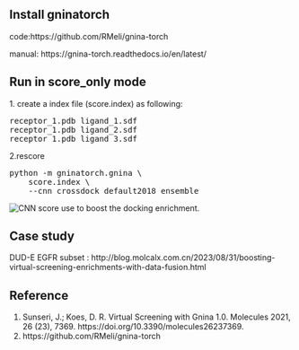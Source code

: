 <h2>Install gninatorch</h2>
<p>code:https://github.com/RMeli/gnina-torch</p>
<p>manual: https://gnina-torch.readthedocs.io/en/latest/ </p>
<h2>Run in score_only mode</h2>
<p>1. create a index file (score.index) as following:</p>
<pre line="1">
receptor_1.pdb ligand_1.sdf
receptor_1.pdb ligand_2.sdf
receptor_1.pdb ligand_3.sdf
</pre>
<p>2.rescore</p>
<pre line="1">
python -m gninatorch.gnina \
    score.index \
    --cnn crossdock_default2018_ensemble
</pre>
<img src='http://blog.molcalx.com.cn/wp-content/uploads/2023/08/2023083111293864.png' alt="CNN score use to boost the docking enrichment.">
<h2>Case study</h2>
<p>DUD-E EGFR subset : http://blog.molcalx.com.cn/2023/08/31/boosting-virtual-screening-enrichments-with-data-fusion.html</p>
<h2>Reference</h2>
<ol>
   <li>Sunseri, J.; Koes, D. R. Virtual Screening with Gnina 1.0. Molecules 2021, 26 (23), 7369. https://doi.org/10.3390/molecules26237369.</li>
   <li>https://github.com/RMeli/gnina-torch</li>
</ol>

